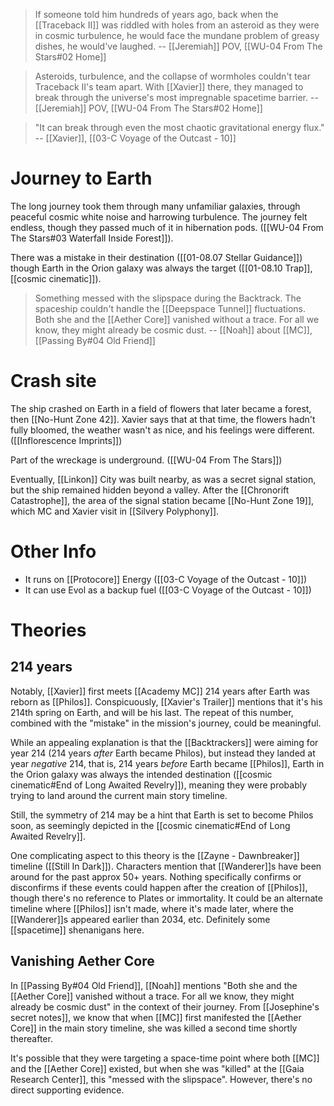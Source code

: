 > If someone told him hundreds of years ago, back when the [[Traceback II]] was riddled with holes from an asteroid as they were in cosmic turbulence, he would face the mundane problem of greasy dishes, he would've laughed.
> -- [[Jeremiah]] POV, [[WU-04 From The Stars#02 Home]]

> Asteroids, turbulence, and the collapse of wormholes couldn't tear Traceback II's team apart. With [[Xavier]] there, they managed to break through the universe's most impregnable spacetime barrier.
> -- [[Jeremiah]] POV, [[WU-04 From The Stars#02 Home]]

> "It can break through even the most chaotic gravitational energy flux."
> -- [[Xavier]], [[03-C Voyage of the Outcast - 10]]


# Journey to Earth
The long journey took them through many unfamiliar galaxies, through peaceful cosmic white noise and harrowing turbulence. The journey felt endless, though they passed much of it in hibernation pods. ([[WU-04 From The Stars#03 Waterfall Inside Forest]]).

There was a mistake in their destination ([[01-08.07 Stellar Guidance]]) though Earth in the Orion galaxy was always the target ([[01-08.10 Trap]], [[cosmic cinematic]]).

 > Something messed with the slipspace during the Backtrack. The spaceship couldn't handle the [[Deepspace Tunnel]] fluctuations. Both she and the [[Aether Core]] vanished without a trace. For all we know, they might already be cosmic dust.
> -- [[Noah]] about [[MC]], [[Passing By#04 Old Friend]]
# Crash site
The ship crashed on Earth in a field of flowers that later became a forest, then [[No-Hunt Zone 42]]. Xavier says that at that time, the flowers hadn't fully bloomed, the weather wasn't as nice, and his feelings were different. ([[Inflorescence Imprints]])

Part of the wreckage is underground. ([[WU-04 From The Stars]])

Eventually, [[Linkon]] City was built nearby, as was a secret signal station, but the ship remained hidden beyond a valley. After the [[Chronorift Catastrophe]], the area of the signal station became [[No-Hunt Zone 19]], which MC and Xavier visit in [[Silvery Polyphony]].

# Other Info
* It runs on [[Protocore]] Energy ([[03-C Voyage of the Outcast - 10]])
* It can use Evol as a backup fuel ([[03-C Voyage of the Outcast - 10]])

# Theories

## 214 years
Notably, [[Xavier]] first meets [[Academy MC]] 214 years after Earth was reborn as [[Philos]]. Conspicuously, [[Xavier's Trailer]] mentions that it's his 214th spring on Earth, and will be his last. The repeat of this number, combined with the "mistake" in the mission's journey, could be meaningful.

While an appealing explanation is that the [[Backtrackers]] were aiming for year 214 (214 years *after* Earth became Philos), but instead they landed at year *negative* 214, that is, 214 years *before* Earth became [[Philos]], Earth in the Orion galaxy was always the intended destination ([[cosmic cinematic#End of Long Awaited Revelry]]), meaning they were probably trying to land around the current main story timeline.

Still, the symmetry of 214 may be a hint that Earth is set to become Philos soon, as seemingly depicted in the [[cosmic cinematic#End of Long Awaited Revelry]].

One complicating aspect to this theory is the [[Zayne - Dawnbreaker]] timeline ([[Still In Dark]]). Characters mention that [[Wanderer]]s have been around for the past approx 50+ years. Nothing specifically confirms or disconfirms if these events could happen after the creation of [[Philos]], though there's no reference to Plates or immortality. It could be an alternate timeline where [[Philos]] isn't made, where it's made later, where the [[Wanderer]]s appeared earlier than 2034, etc. Definitely some [[spacetime]] shenanigans here.

## Vanishing Aether Core
In [[Passing By#04 Old Friend]], [[Noah]] mentions "Both she and the [[Aether Core]] vanished without a trace. For all we know, they might already be cosmic dust" in the context of their journey. From [[Josephine's secret notes]], we know that when [[MC]] first manifested the [[Aether Core]] in the main story timeline, she was killed a second time shortly thereafter.

It's possible that they were targeting a space-time point where both [[MC]] and the [[Aether Core]] existed, but when she was "killed" at the [[Gaia Research Center]], this "messed with the slipspace". However, there's no direct supporting evidence.
